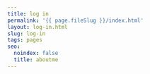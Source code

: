 ```yaml
---
title: log in
permalink: '{{ page.fileSlug }}/index.html'
layout: log-in.html
slug: log-in
tags: pages
seo:
  noindex: false
  title: aboutme
---
```



